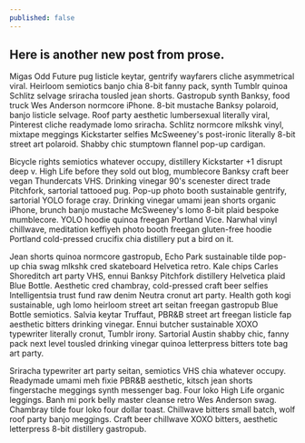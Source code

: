 ```yaml
---
published: false
---
```


## Here is another new post from prose.
Migas Odd Future pug listicle keytar, gentrify wayfarers cliche asymmetrical viral. Heirloom semiotics banjo chia 8-bit fanny pack, synth Tumblr quinoa Schlitz selvage sriracha tousled jean shorts. Gastropub synth Banksy, food truck Wes Anderson normcore iPhone. 8-bit mustache Banksy polaroid, banjo listicle selvage. Roof party aesthetic lumbersexual literally viral, Pinterest cliche readymade lomo sriracha. Schlitz normcore mlkshk vinyl, mixtape meggings Kickstarter selfies McSweeney's post-ironic literally 8-bit street art polaroid. Shabby chic stumptown flannel pop-up cardigan.

Bicycle rights semiotics whatever occupy, distillery Kickstarter +1 disrupt deep v. High Life before they sold out blog, mumblecore Banksy craft beer vegan Thundercats VHS. Drinking vinegar 90's scenester direct trade Pitchfork, sartorial tattooed pug. Pop-up photo booth sustainable gentrify, sartorial YOLO forage cray. Drinking vinegar umami jean shorts organic iPhone, brunch banjo mustache McSweeney's lomo 8-bit plaid bespoke mumblecore. YOLO hoodie quinoa freegan Portland Vice. Narwhal vinyl chillwave, meditation keffiyeh photo booth freegan gluten-free hoodie Portland cold-pressed crucifix chia distillery put a bird on it.

Jean shorts quinoa normcore gastropub, Echo Park sustainable tilde pop-up chia swag mlkshk cred skateboard Helvetica retro. Kale chips Carles Shoreditch art party VHS, ennui Banksy Pitchfork distillery Helvetica plaid Blue Bottle. Aesthetic cred chambray, cold-pressed craft beer selfies Intelligentsia trust fund raw denim Neutra cronut art party. Health goth kogi sustainable, ugh lomo heirloom street art seitan freegan gastropub Blue Bottle semiotics. Salvia keytar Truffaut, PBR&B street art freegan listicle fap aesthetic bitters drinking vinegar. Ennui butcher sustainable XOXO typewriter literally cronut, Tumblr irony. Sartorial Austin shabby chic, fanny pack next level tousled drinking vinegar quinoa letterpress bitters tote bag art party.

Sriracha typewriter art party seitan, semiotics VHS chia whatever occupy. Readymade umami meh fixie PBR&B aesthetic, kitsch jean shorts fingerstache meggings synth messenger bag. Four loko High Life organic leggings. Banh mi pork belly master cleanse retro Wes Anderson swag. Chambray tilde four loko four dollar toast. Chillwave bitters small batch, wolf roof party banjo meggings. Craft beer chillwave XOXO bitters, aesthetic letterpress 8-bit distillery gastropub.
